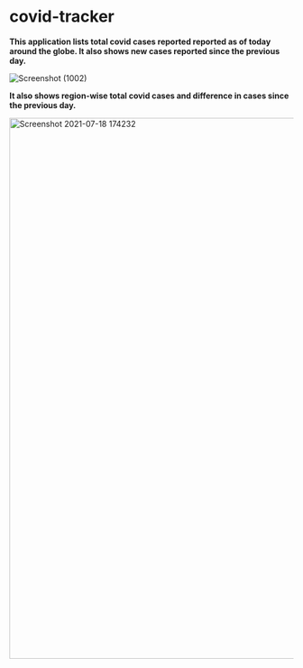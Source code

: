 # covid-tracker
**This application lists total covid cases reported reported as of today around the globe. It also shows new cases reported since the previous day.**

![Screenshot (1002)](https://user-images.githubusercontent.com/47707762/126807545-53ec025e-0b50-4576-a054-187a29868dfc.png)


**It also shows region-wise total covid cases and difference in cases since the previous day.**

<img width="960" alt="Screenshot 2021-07-18 174232" src="https://user-images.githubusercontent.com/47707762/126807455-b9fa8491-a755-4c0c-9932-a2e69f9b0389.png">


